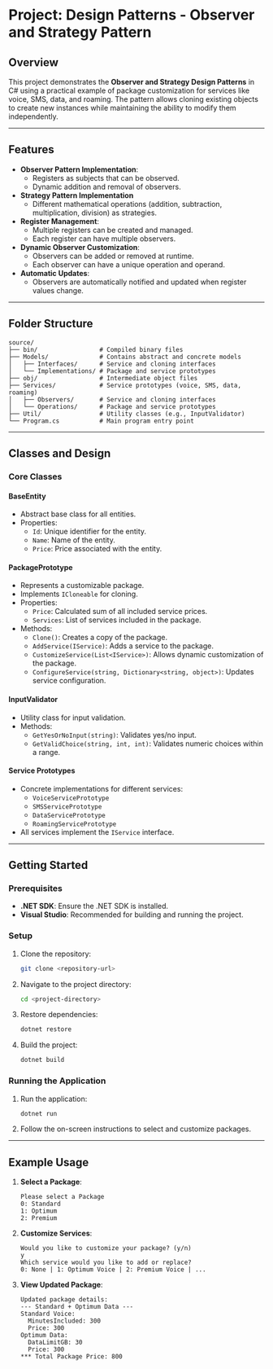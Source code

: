# Project: Design Patterns - Observer and Strategy Pattern

## Overview
This project demonstrates the **Observer and Strategy Design Patterns** in C# using a practical example of package customization for services like voice, SMS, data, and roaming. The pattern allows cloning existing objects to create new instances while maintaining the ability to modify them independently.

---

## Features
- **Observer Pattern Implementation**:
  - Registers as subjects that can be observed.
  - Dynamic addition and removal of observers.
- **Strategy Pattern Implementation**
  - Different mathematical operations (addition, subtraction, multiplication, division) as strategies.
- **Register Management**:
  - Multiple registers can be created and managed.
  - Each register can have multiple observers.
- **Dynamic Observer Customization**:
  - Observers can be added or removed at runtime.
  - Each observer can have a unique operation and operand.
- **Automatic Updates**:
  - Observers are automatically notified and updated when register values change.

---

## Folder Structure

```
source/
├── bin/                 # Compiled binary files
├── Models/              # Contains abstract and concrete models
│   ├── Interfaces/      # Service and cloning interfaces
│   └── Implementations/ # Package and service prototypes
├── obj/                 # Intermediate object files
├── Services/            # Service prototypes (voice, SMS, data, roaming)
│   ├── Observers/       # Service and cloning interfaces
│   └── Operations/      # Package and service prototypes
├── Util/                # Utility classes (e.g., InputValidator)
└── Program.cs           # Main program entry point
```

---

## Classes and Design

### Core Classes

#### **BaseEntity**
- Abstract base class for all entities.
- Properties:
  - `Id`: Unique identifier for the entity.
  - `Name`: Name of the entity.
  - `Price`: Price associated with the entity.

#### **PackagePrototype**
- Represents a customizable package.
- Implements `ICloneable` for cloning.
- Properties:
  - `Price`: Calculated sum of all included service prices.
  - `Services`: List of services included in the package.
- Methods:
  - `Clone()`: Creates a copy of the package.
  - `AddService(IService)`: Adds a service to the package.
  - `CustomizeService(List<IService>)`: Allows dynamic customization of the package.
  - `ConfigureService(string, Dictionary<string, object>)`: Updates service configuration.

#### **InputValidator**
- Utility class for input validation.
- Methods:
  - `GetYesOrNoInput(string)`: Validates yes/no input.
  - `GetValidChoice(string, int, int)`: Validates numeric choices within a range.

#### **Service Prototypes**
- Concrete implementations for different services:
  - `VoiceServicePrototype`
  - `SMSServicePrototype`
  - `DataServicePrototype`
  - `RoamingServicePrototype`
- All services implement the `IService` interface.

---

## Getting Started

### Prerequisites
- **.NET SDK**: Ensure the .NET SDK is installed.
- **Visual Studio**: Recommended for building and running the project.

### Setup
1. Clone the repository:
   ```bash
   git clone <repository-url>
   ```
2. Navigate to the project directory:
   ```bash
   cd <project-directory>
   ```
3. Restore dependencies:
   ```bash
   dotnet restore
   ```
4. Build the project:
   ```bash
   dotnet build
   ```

### Running the Application
1. Run the application:
   ```bash
   dotnet run
   ```
2. Follow the on-screen instructions to select and customize packages.

---

## Example Usage

1. **Select a Package**:
   ```
   Please select a Package
   0: Standard
   1: Optimum
   2: Premium
   ```

2. **Customize Services**:
   ```
   Would you like to customize your package? (y/n)
   y
   Which service would you like to add or replace?
   0: None | 1: Optimum Voice | 2: Premium Voice | ...
   ```

3. **View Updated Package**:
   ```
   Updated package details:
   --- Standard + Optimum Data ---
   Standard Voice:
     MinutesIncluded: 300
     Price: 300
   Optimum Data:
     DataLimitGB: 30
     Price: 300
   *** Total Package Price: 800
   ```


